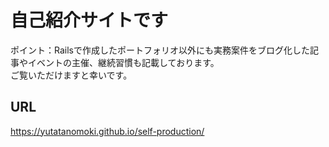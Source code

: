 # 自己紹介サイトです
ポイント：Railsで作成したポートフォリオ以外にも実務案件をブログ化した記事やイベントの主催、継続習慣も記載しております。<br>
ご覧いただけますと幸いです。
## URL
https://yutatanomoki.github.io/self-production/
